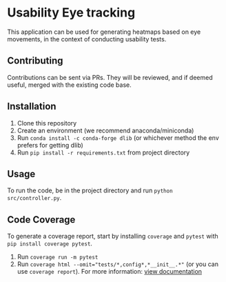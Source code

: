 # Usability Eye tracking
This application can be used for generating heatmaps based on eye movements, in the context of conducting usability tests.
## Contributing
Contributions can be sent via PRs. They will be reviewed, and if deemed useful, merged with the existing code base.

## Installation
1. Clone this repository
2. Create an environment (we recommend anaconda/miniconda)
3. Run `conda install -c conda-forge dlib` (or whichever method the env prefers for getting dlib)
4. Run `pip install -r requirements.txt` from project directory

## Usage
To run the code, be in the project directory and run `python src/controller.py`.

## Code Coverage
To generate a coverage report, start by installing `coverage` and `pytest` with `pip install coverage pytest`.
1. Run `coverage run -m pytest`
2. Run `coverage html --omit="tests/*,config*,*__init__.*"` (or you can use `coverage report`). For more information: [view documentation](https://coverage.readthedocs.io/en/6.3.3/)
